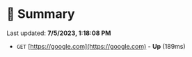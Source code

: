 # 📖 Summary
Last updated: **7/5/2023, 1:18:08 PM**

- `GET` [https://google.com](https://google.com) - **Up** (189ms)
